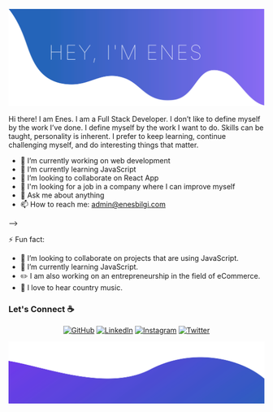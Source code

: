 ![alt text](top.svg)

Hi there! I am Enes. I am a Full Stack Developer. I don’t like to define myself by the work I’ve done. I define myself by the work I want to do. Skills can be taught, personality is inherent. I prefer to keep learning, continue challenging myself, and do interesting things that matter.


- 🔭 I’m currently working on web development
- 🌱 I’m currently learning JavaScript
- 👯 I’m looking to collaborate on React App
- 🤔 I'm looking for a job in a company where I can improve myself
- 💬 Ask me about anything
- 📫 How to reach me: admin@enesbilgi.com

-->

⚡ Fun fact:
- 👯 I’m looking to collaborate on projects that are using JavaScript.
- 🌱 I’m currently learning JavaScript.
- :pencil2: I am also working on an entrepreneurship in the field of eCommerce.
- :musical_note: I love to hear country music.


### Let's Connect :coffee:
<p align="center">
	<a href="https://github.com/enoxie"><img src="https://img.icons8.com/bubbles/50/000000/github.png" alt="GitHub"/></a>
	<a href="https://www.linkedin.com/in/enesbilgi/"><img src="https://img.icons8.com/bubbles/50/000000/linkedin.png" alt="LinkedIn"/></a>
	<a href="https://www.instagram.com/enoxie2k23"><img src="https://img.icons8.com/bubbles/50/000000/instagram.png" alt="Instagram"/></a>
	<a href="https://twitter.com/enoxie2k23"><img src="https://img.icons8.com/bubbles/50/000000/twitter.png" alt="Twitter"/></a>
</p>

![alt text](bottom.svg)

